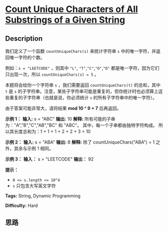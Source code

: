# [Count Unique Characters of All Substrings of a Given String][title]

## Description

我们定义了一个函数 `countUniqueChars(s)` 来统计字符串 `s` 中的唯一字符，并返回唯一字符的个数。

例如：`s = "LEETCODE"` ，则其中 `"L"`, `"T"`,`"C"`,`"O"`,`"D"` 都是唯一字符，因为它们只出现一次，所以
`countUniqueChars(s) = 5` 。

本题将会给你一个字符串 `s` ，我们需要返回 `countUniqueChars(t)` 的总和，其中 `t` 是 `s`
的子字符串。注意，某些子字符串可能是重复的，但你统计时也必须算上这些重复的子字符串（也就是说，你必须统计 `s` 的所有子字符串中的唯一字符）。

由于答案可能非常大，请将结果 **mod 10 ^ 9 + 7** 后再返回。

**示例 1：**
            **输入:** s = "ABC"    **输出:** 10    **解释:** 所有可能的子串为："A","B","C","AB","BC" 和 "ABC"。         其中，每一个子串都由独特字符构成。         所以其长度总和为：1 + 1 + 1 + 2 + 2 + 3 = 10    

**示例 2：**
            **输入:** s = "ABA"    **输出:** 8    **解释:** 除了 countUniqueChars("ABA") = 1 之外，其余与示例 1 相同。    

**示例 3：**
            **输入：** s = "LEETCODE"    **输出：** 92    

**提示：**

  * `0 <= s.length <= 10^4`
  * `s` 只包含大写英文字符


**Tags:** String, Dynamic Programming

**Difficulty:** Hard

## 思路

[title]: https://leetcode-cn.com/problems/count-unique-characters-of-all-substrings-of-a-given-string
